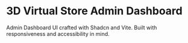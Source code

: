 # 3D Virtual Store Admin Dashboard

Admin Dashboard UI crafted with Shadcn and Vite. Built with responsiveness and accessibility in mind.




